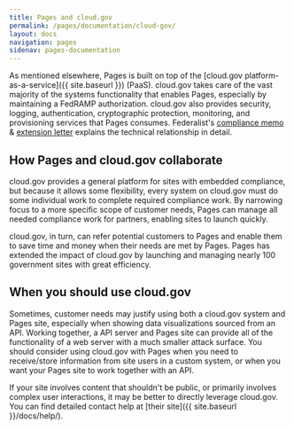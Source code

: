 ```yaml
---
title: Pages and cloud.gov
permalink: /pages/documentation/cloud-gov/
layout: docs
navigation: pages
sidenav: pages-documentation
---
```


As mentioned elsewhere, Pages is built on top of the [cloud.gov platform-as-a-service]({{ site.baseurl }}) (PaaS). cloud.gov takes care of the vast majority of the systems functionality that enables Pages, especially by maintaining a FedRAMP authorization. cloud.gov also provides security, logging, authentication, cryptographic protection, monitoring, and provisioning services that Pages consumes. Federalist's [compliance memo]({{site.baseurl}}/assets/documents/pages-compliance-memo.pdf) & [extension letter]({{site.baseurl}}/assets/documents/Federalist-ATO-Extension-Letter.pdf) explains the technical relationship in detail.

## How Pages and cloud.gov collaborate

cloud.gov provides a general platform for sites with embedded compliance, but because it allows some flexibility, every system on cloud.gov must do some individual work to complete required compliance work. By narrowing focus to a more specific scope of customer needs, Pages can manage all needed compliance work for partners, enabling sites to launch quickly.

cloud.gov, in turn, can refer potential customers to Pages and enable them to save time and money when their needs are met by Pages. Pages has extended the impact of cloud.gov by launching and managing nearly 100 government sites with great efficiency.

## When you should use cloud.gov

Sometimes, customer needs may justify using both a cloud.gov system and Pages site, especially when showing data visualizations sourced from an API. Working together, a API server and Pages site can provide all of the functionality of a web server with a much smaller attack surface. You should consider using cloud.gov with Pages when you need to receive/store information from site users in a custom system, or when you want your Pages site to work together with an API.

If your site involves content that shouldn't be public, or primarily involves complex user interactions, it may be better to directly leverage cloud.gov. You can find detailed contact help at [their site]({{ site.baseurl }}/docs/help/).
